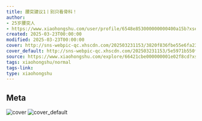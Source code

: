 ```yaml
---
title: 腰突建议1丨别只看骨科！
author:
- 25岁腰突人
- https://www.xiaohongshu.com/user/profile/6548e853000000000400a15b?xsec_token=undefined
created: 2025-03-23T00:00:00
modified: 2025-03-23T00:00:00
cover: http://sns-webpic-qc.xhscdn.com/202503231153/3820f836fbe55e6fa2320560d3d0463a/1040g2sg312o7s1ahikd05pa8t19h18ar2kfp5k0!nc_n_webp_prv_1
cover_default: http://sns-webpic-qc.xhscdn.com/202503231153/5e5971b550fb241b5269acda48570358/1040g2sg312o7s1ahikd05pa8t19h18ar2kfp5k0!nc_n_webp_mw_1
source: https://www.xiaohongshu.com/explore/66421cbe000000001e02f8cd?xsec_token=ABb4_eUq42Dcvs5V5oHTLo6rT_2YVmmtYyeEIvwBP9nS8=
tags: xiaohongshu/normal
tags-link:
type: xiaohongshu
---
```


## Meta

![cover](http://sns-webpic-qc.xhscdn.com/202503231153/3820f836fbe55e6fa2320560d3d0463a/1040g2sg312o7s1ahikd05pa8t19h18ar2kfp5k0!nc_n_webp_prv_1)
![cover_default](http://sns-webpic-qc.xhscdn.com/202503231153/5e5971b550fb241b5269acda48570358/1040g2sg312o7s1ahikd05pa8t19h18ar2kfp5k0!nc_n_webp_mw_1)
